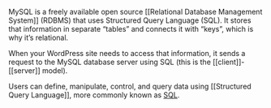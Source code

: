 MySQL is a freely available open source [[Relational Database Management System]] (RDBMS) that uses Structured Query Language (SQL). It stores that information in separate “tables” and connects it with “keys”, which is why it’s relational.

When your WordPress site needs to access that information, it sends a request to the MySQL database server using SQL (this is the [[client]]-[[server]] model).

Users can define, manipulate, control, and query data using [[Structured Query Language]], more commonly known as [SQL](https://www.digitalocean.com/community/tutorials/what-is-sql). 

